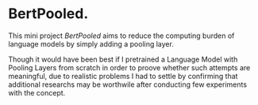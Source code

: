 # BertPooled. 
This mini project *BertPooled* aims to reduce the computing burden of language models by simply adding a pooling layer.    
  
Though it would have been best if I pretrained a Language Model with Pooling Layers from scratch in order to proove whether such attempts are meaningful, due to realistic problems I had to settle by confirming that additional researchs may be worthwile after conducting few experiments with the concept.
